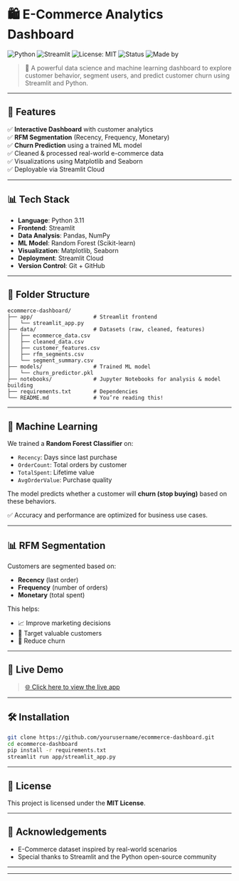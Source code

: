 # 🛍️ E-Commerce Analytics Dashboard

![Python](https://img.shields.io/badge/Python-3.11-blue)
![Streamlit](https://img.shields.io/badge/Streamlit-💻-green)
![License: MIT](https://img.shields.io/badge/License-MIT-yellow.svg)
![Status](https://img.shields.io/badge/Status-Completed-brightgreen)
![Made by](https://img.shields.io/badge/Made%20by-Kadimi%20Jaswanth-orange)

> 🚀 A powerful data science and machine learning dashboard to explore customer behavior, segment users, and predict customer churn using Streamlit and Python.

---

## 📌 Features

✅ **Interactive Dashboard** with customer analytics  
✅ **RFM Segmentation** (Recency, Frequency, Monetary)  
✅ **Churn Prediction** using a trained ML model  
✅ Cleaned & processed real-world e-commerce data  
✅ Visualizations using Matplotlib and Seaborn  
✅ Deployable via Streamlit Cloud  

---

## 📊 Tech Stack

- **Language**: Python 3.11  
- **Frontend**: Streamlit  
- **Data Analysis**: Pandas, NumPy  
- **ML Model**: Random Forest (Scikit-learn)  
- **Visualization**: Matplotlib, Seaborn  
- **Deployment**: Streamlit Cloud  
- **Version Control**: Git + GitHub

---

## 📁 Folder Structure

```
ecommerce-dashboard/
├── app/                   # Streamlit frontend
│   └── streamlit_app.py
├── data/                  # Datasets (raw, cleaned, features)
│   ├── ecommerce_data.csv
│   ├── cleaned_data.csv
│   ├── customer_features.csv
│   ├── rfm_segments.csv
│   └── segment_summary.csv
├── models/                # Trained ML model
│   └── churn_predictor.pkl
├── notebooks/             # Jupyter Notebooks for analysis & model building
├── requirements.txt       # Dependencies
└── README.md              # You’re reading this!
```

---

## 🧠 Machine Learning

We trained a **Random Forest Classifier** on:
- `Recency`: Days since last purchase
- `OrderCount`: Total orders by customer
- `TotalSpent`: Lifetime value
- `AvgOrderValue`: Purchase quality

The model predicts whether a customer will **churn (stop buying)** based on these behaviors.

✅ Accuracy and performance are optimized for business use cases.

---

## 📊 RFM Segmentation

Customers are segmented based on:
- **Recency** (last order)
- **Frequency** (number of orders)
- **Monetary** (total spent)

This helps:
- 📈 Improve marketing decisions
- 🧩 Target valuable customers
- 🔁 Reduce churn

---

## 🔗 Live Demo

> [🌐 Click here to view the live app]([https://your-streamlit-link-here.streamlit.app](https://ecommerce-dashboard-xnfh2umumynaayxn4tbyxx.streamlit.app/))  


---

## 🛠️ Installation

```bash
git clone https://github.com/yourusername/ecommerce-dashboard.git
cd ecommerce-dashboard
pip install -r requirements.txt
streamlit run app/streamlit_app.py
```

---

## 📜 License

This project is licensed under the **MIT License**.

---

## 🙌 Acknowledgements

- E-Commerce dataset inspired by real-world scenarios
- Special thanks to Streamlit and the Python open-source community

---



---
